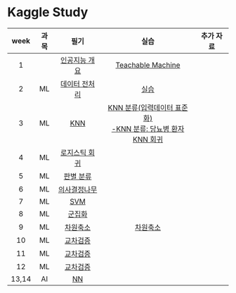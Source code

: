 # Kaggle Study
|week|과목|필기|실습|추가 자료|
|:---:|:---:|:---:|:---:|:---:|
|1||[인공지능 개요](https://github.com/Sejong-Kaggle-Study-3rd/Shin-minkyung/blob/main/note/week1.md)|[Teachable Machine]()| 
|2|ML|[데이터 전처리](https://github.com/Sejong-Kaggle-Study-3rd/Shin-minkyung/blob/main/note/week2.md)|[실습](https://github.com/Sejong-Kaggle-Study-3rd/Shin-minkyung/blob/main/code/%EB%8D%B0%EC%9D%B4%ED%84%B0%EC%A0%84%EC%B2%98%EB%A6%AC%20%EC%8B%A4%EC%8A%B5_%EC%88%98%EC%A0%95.ipynb)|
|3|ML|[KNN](https://github.com/Sejong-Kaggle-Study-3rd/Shin-minkyung/blob/main/note/week3.md)|[KNN 분류](https://github.com/Sejong-Kaggle-Study-3rd/Shin-minkyung/blob/main/code/KNN%20%EB%B6%84%EB%A5%98%20%EC%8B%A4%EC%8A%B5.ipynb)[(입력데이터 표준화)](https://github.com/Sejong-Kaggle-Study-3rd/Shin-minkyung/blob/main/code/KNN_%EB%B6%84%EB%A5%98_%EC%9E%85%EB%A0%A5%EB%8D%B0%EC%9D%B4%ED%84%B0_%ED%91%9C%EC%A4%80%ED%99%94_%EC%8B%A4%EC%8A%B5.ipynb)<br>[-KNN 분류: 당뇨병 환자](https://github.com/Sejong-Kaggle-Study-3rd/Shin-minkyung/blob/main/code/KNN_%EB%8B%B9%EB%87%A8%EB%B3%91_%EB%B6%84%EB%A5%98%20(2).ipynb)<br>[KNN 회귀](https://github.com/Sejong-Kaggle-Study-3rd/Shin-minkyung/blob/main/code/KNN_%ED%9A%8C%EA%B7%80.ipynb)|
|4|ML|[로지스틱 회귀](https://github.com/Sejong-Kaggle-Study-3rd/Shin-minkyung/blob/main/note/week4.md)|
|5|ML|[판별 분류](https://github.com/Sejong-Kaggle-Study-3rd/Shin-minkyung/blob/main/note/week5.md)|
|6|ML|[의사결정나무](https://github.com/Sejong-Kaggle-Study-3rd/Shin-minkyung/blob/main/note/week6.md)|
|7|ML|[SVM](https://github.com/Sejong-Kaggle-Study-3rd/Shin-minkyung/blob/main/note/week7.md)|
|8|ML|[군집화](https://github.com/Sejong-Kaggle-Study-3rd/Shin-minkyung/blob/main/note/week8.md)|
|9|ML|[차원축소](https://github.com/Sejong-Kaggle-Study-3rd/Shin-minkyung/blob/main/note/week9.md)|[차원축소](https://github.com/Sejong-Kaggle-Study-3rd/Shin-minkyung/blob/main/code/08%EC%9E%A5_dimensional_reduction.ipynb)
|10|ML|[교차검증](https://github.com/Sejong-Kaggle-Study-3rd/Shin-minkyung/blob/main/note/week10.md)|
|11|ML|[교차검증](https://github.com/Sejong-Kaggle-Study-3rd/Shin-minkyung/blob/main/note/week11.md)|
|12|ML|[교차검증](https://github.com/Sejong-Kaggle-Study-3rd/Shin-minkyung/blob/main/note/week11.md)|
|13,14|AI|[NN](https://github.com/Sejong-Kaggle-Study-3rd/Shin-minkyung/blob/main/note/week12.md)|
